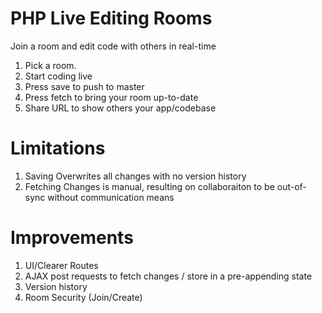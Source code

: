 # PHP Live Editing Rooms

Join a room and edit code with others in real-time

1. Pick a room.
2. Start coding live
3. Press save to push to master
4. Press fetch to bring your room up-to-date
5. Share URL to show others your app/codebase


# Limitations

1. Saving Overwrites all changes with no version history
2. Fetching Changes is manual, resulting on collaboraiton to be out-of-sync without communication means


# Improvements

1. UI/Clearer Routes
2. AJAX post requests to fetch changes / store in a pre-appending state
3. Version history
4. Room Security (Join/Create)